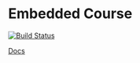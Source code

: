 # Embedded Course

[![Build Status](https://travis-ci.org/martin-juul/embedded-stm32.svg?branch=master)](https://travis-ci.org/martin-juul/embedded-stm32)

[Docs](https://martin-juul.github.io/embedded-stm32/)